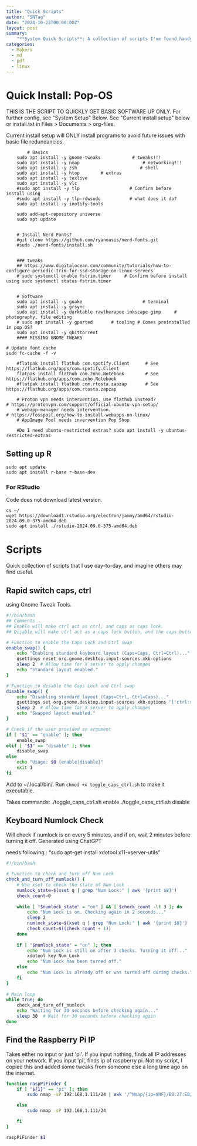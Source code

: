 ```yaml
---
title: "Quick Scripts"
author: "SNTag"
date: "2024-10-23T00:00:00Z"
layout: post
summary:
    "**System Quick Scripts**: A collection of scripts I've found handy for a linux system. Includes quick-installation scripts."
categories:
  - Makers
  - md
  - pdf
  - linux
---
```


# Quick Install: Pop-OS
THIS IS THE SCRIPT TO QUICKLY GET BASIC SOFTWARE UP ONLY. For further config, see "System Setup" Below.
See "Current install setup" below or install.txt in Files > Documents > org-files.

Current install setup will ONLY install programs to avoid future issues with basic file redundancies.

```
        # Basics
    sudo apt install -y gnome-tweaks            # tweaks!!!
    sudo apt install -y nmap                        # networking!!!
    sudo apt install -y zsh                        # shell
    sudo apt install -y htop		# extras
    sudo apt install -y texlive
    sudo apt install -y vlc
    #sudo apt install -y tlp                   # Confirm before install using
    #sudo apt install -y tlp-rdwsudo           # what does it do?
    sudo apt install -y inotify-tools
    
    sudo add-apt-repository universe
    sudo apt update
    
    
    # Install Nerd Fonts?
    #git clone https://github.com/ryanoasis/nerd-fonts.git
    #sudo ./nerd-fonts/install.sh
    
    
    ### tweaks
    ## https://www.digitalocean.com/community/tutorials/how-to-configure-periodic-trim-for-ssd-storage-on-linux-servers
    # sudo systemctl enable fstrim.timer     # Confirm before install using sudo systemctl status fstrim.timer
    
    
    # Software
    sudo apt install -y guake                       # terminal
    sudo apt install -y grsync
    sudo apt install -y darktable rawtherapee inkscape gimp		# photography, file editing
    # sudo apt install -y gparted		# tooling # Comes preinstalled in pop OS?
    sudo apt install -y qbittorrent
    #### MISSING GNOME TWEAKS

# Update font cache
sudo fc-cache -f -v
    
    #flatpak install flathub com.spotify.Client      # See https://flathub.org/apps/com.spotify.Client
    flatpak install flathub com.zoho.Notebook        # See https://flathub.org/apps/com.zoho.Notebook
    #flatpak install flathub com.rtosta.zapzap       # See https://flathub.org/apps/com.rtosta.zapzap
    
    # Proton vpn needs intervention. Use flathub instead?                # https://protonvpn.com/support/official-ubuntu-vpn-setup/
    # webapp-manager needs intervention.                                 # https://fosspost.org/how-to-install-webapps-on-linux/
    # AppImage Pool needs invervention Pop Shop
    
    #Do I need ubuntu-restricted extras? sudo apt install -y ubuntus-restricted-extras
```
## Setting up R
```
sudo apt update
sudo apt install r-base r-base-dev
```
### For RStudio
Code does not download latest version.
```
cs ~/
wget https://download1.rstudio.org/electron/jammy/amd64/rstudio-2024.09.0-375-amd64.deb
sudo apt install ./rstudio-2024.09.0-375-amd64.deb
```
# Scripts
Quick collection of scripts that I use day-to-day, and imagine others may find useful.
## Rapid switch caps, ctrl
using Gnome Tweak Tools.

```sh
#!/bin/bash
## Comments
## Enable will make ctrl act as ctrl, and caps as caps lock.
## Disable will make ctrl act as a caps lock button, and the caps button act as a ctrl.

# Function to enable the Caps Lock and Ctrl swap
enable_swap() {
    echo "Enabling standard keyboard layout (Caps=Caps, Ctrl=Ctrl)..."
    gsettings reset org.gnome.desktop.input-sources xkb-options
    sleep 2  # Allow time for X server to apply changes
    echo "Standard layout enabled."
}

# Function to disable the Caps Lock and Ctrl swap
disable_swap() {
    echo "Disabling standard layout (Caps=Ctrl, Ctrl=Caps)..."
    gsettings set org.gnome.desktop.input-sources xkb-options "['ctrl:swapcaps']"
    sleep 2  # Allow time for X server to apply changes
    echo "Swapped layout enabled."
}

# Check if the user provided an argument
if [ "$1" == "enable" ]; then
    enable_swap
elif [ "$1" == "disable" ]; then
    disable_swap
else
    echo "Usage: $0 {enable|disable}"
    exit 1
fi

```

Add to ~/.local/bin/. Run `chmod +x toggle_caps_ctrl.sh` to make it executable.

Takes commands:
./toggle_caps_ctrl.sh enable
./toggle_caps_ctrl.sh disable
## Keyboard Numlock Check
Will check if numlock is on every 5 minutes, and if on, wait 2 minutes before turning it off. Generated using ChatGPT

needs following : &ldquo;sudo apt-get install xdotool x11-xserver-utils&rdquo;

```sh
#!/bin/bash
    
# Function to check and turn off Num Lock
check_and_turn_off_numlock() {
    # Use xset to check the state of Num Lock
    numlock_state=$(xset q | grep "Num Lock:" | awk '{print $8}')
    check_count=0
    
    while [ "$numlock_state" = "on" ] && [ $check_count -lt 3 ]; do
        echo "Num Lock is on. Checking again in 2 seconds..."
        sleep 2
        numlock_state=$(xset q | grep "Num Lock:" | awk '{print $8}')
        check_count=$((check_count + 1))
    done
    
    if [ "$numlock_state" = "on" ]; then
        echo "Num Lock is still on after 3 checks. Turning it off..."
        xdotool key Num_Lock
        echo "Num Lock has been turned off."
    else
        echo "Num Lock is already off or was turned off during checks."
    fi
}
    
# Main loop
while true; do
    check_and_turn_off_numlock
    echo "Waiting for 30 seconds before checking again..."
    sleep 30  # Wait for 30 seconds before checking again
done
```
## Find the Raspberry Pi IP
Takes either no input or just 'pi'. If you input nothing, finds all IP addresses on your network. If you input 'pi', finds ip of raspberry pi. Not my script, I copied this and added some tweaks from someone else a long time ago on the internet.
```bash
function raspPiFinder {
    if [ "${1}" == "pi" ]; then
        sudo nmap -sP 192.168.1.111/24 | awk '/^Nmap/{ip=$NF}/B8:27:EB/{print ip}'

    else
        sudo nmap -sP 192.168.1.111/24

    fi
}

raspPiFinder $1
```